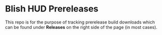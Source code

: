 # Blish HUD Prereleases

This repo is for the purpose of tracking prerelease build downloads which can be found under **Releases** on the right side of the page (in most cases).
